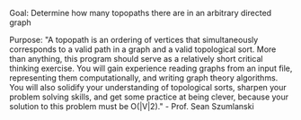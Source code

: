 Goal: Determine how many topopaths there are in an arbitrary directed graph

Purpose: "A topopath is an ordering of vertices that simultaneously corresponds to a valid path in a graph and a valid 
topological sort. More than anything, this program should serve as a relatively short critical thinking exercise. You will 
gain experience reading graphs from an input file, representing them computationally, and writing graph theory algorithms. 
You will also solidify your understanding of topological sorts, sharpen your problem solving skills, and get some practice 
at being clever, because your solution to this problem must be O(|V|2)." - Prof. Sean Szumlanski

